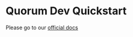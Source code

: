 # Quorum Dev Quickstart

Please go to our [official docs](https://consensys.net/docs/goquorum/en/latest/tutorials/metachain-quorum-quickstart/getting-started/)
